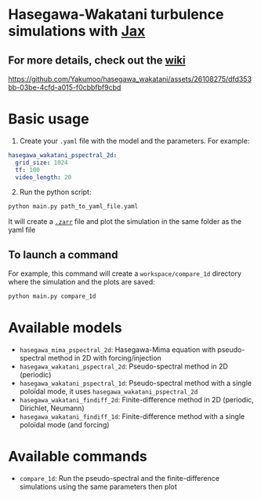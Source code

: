 # Hasegawa-Wakatani turbulence simulations with [Jax](https://jax.readthedocs.io)
## For more details, check out the [wiki](https://github.com/Yakumoo/hasegawa_wakatani/wiki)
https://github.com/Yakumoo/hasegawa_wakatani/assets/26108275/dfd353bb-03be-4cfd-a015-f0cbbfbf9cbd

# Basic usage
1. Create your `.yaml` file with the model and the parameters. For example:
```yaml
hasegawa_wakatani_pspectral_2d:
  grid_size: 1024
  tf: 100
  video_length: 20
```
2. Run the python script:
```python
python main.py path_to_yaml_file.yaml
```
It will create a [`.zarr`](https://zarr.readthedocs.io) file and plot the simulation in the same folder as the yaml file

## To launch a command
For example, this command will create a `workspace/compare_1d` directory where the simulation and the plots are saved:
```python
python main.py compare_1d
```

# Available models
- `hasegawa_mima_pspectral_2d`: Hasegawa-Mima equation with pseudo-spectral method in 2D with forcing/injection
- `hasegawa_wakatani_pspectral_2d`: Pseudo-spectral method in 2D (periodic)
- `hasegawa_wakatani_pspectral_1d`: Pseudo-spectral method with a single poloïdal mode, it uses `hasegawa_wakatani_pspectral_2d`
- `hasegawa_wakatani_findiff_2d`: Finite-difference method in 2D (periodic, Dirichlet, Neumann)
- `hasegawa_wakatani_findiff_1d`: Finite-difference method with a single poloïdal mode (and forcing)

# Available commands
- `compare_1d`: Run the pseudo-spectral and the finite-difference simulations using the same parameters then plot
